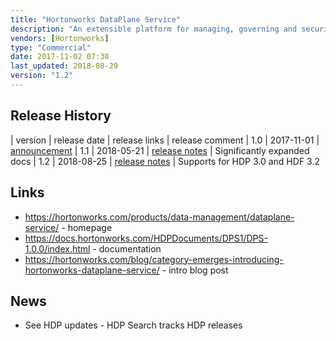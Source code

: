 ```yaml
---
title: "Hortonworks DataPlane Service"
description: "An extensible platform for managing, governing and securing data, with capabilities delivered through plugable services.  Includes three core capabiliies - the Data Services Catalog (allows plugable services to be registered and managed), Security Control (manages role based access control to information within the platform and integration with LDAP for users and groups), and Data Source Integration (allows registration of data sources, with support currently limited to Ambari managed Hadoop clusters).  Currently supports two services - Data Lifecycle Manager (DLM) (a production ready service for replicating data between clusters, with initial support for Hive tables and HDFS snapshottable directories, but with future plans to support point in time backup and restore and automatic tiering of data) and Data Steward Studio (DSS) (a technical preview service for creating data asset collections and for viewing information on data assets, including poperties, tags, schemas, lineage, security, access audit events and statistics, with statistics provided via a background data profiler, and with supported data assets currently limited to Hive tables).  Future services referenced include Cloudbreak, Data Analytics Studio (execute, track and optimize queries for Apache Hive) and IBM DSX.  Stated plan is for this to be a cloud service, however this is not currently generally available, and the documentation currently details installation steps for a local machine.  Has dependancies on Atlas (for Hive metadata), Ranger (for access audit logs) and Spark (for data profile computation).  First released in November 2017."
vendors: [Hortonworks]
type: "Commercial"
date: 2017-11-02 07:30
last_updated: 2018-08-29
version: "1.2"
---
```

## Release History

| version | release date | release links | release comment
| 1.0 | 2017-11-01 | [announcement](https://hortonworks.com/blog/hdp-2-6-3-dataplane-service/)
| 1.1 | 2018-05-21 | [release notes](https://docs.hortonworks.com/HDPDocuments/DPS1/DPS-1.1.0/release-notes/content/dps_whats_new_in_this_release.html) | Significantly expanded docs
| 1.2 | 2018-08-25 | [release notes](https://docs.hortonworks.com/HDPDocuments/DP/DP-1.2.0/release-notes/content/dps_whats_new_in_this_release.html) | Supports for HDP 3.0 and HDF 3.2

## Links

* <https://hortonworks.com/products/data-management/dataplane-service/> - homepage
* <https://docs.hortonworks.com/HDPDocuments/DPS1/DPS-1.0.0/index.html> - documentation
* <https://hortonworks.com/blog/category-emerges-introducing-hortonworks-dataplane-service/> - intro blog post

## News

* See HDP updates - HDP Search tracks HDP releases